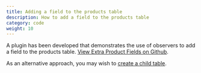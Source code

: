 ```yaml
---
title: Adding a field to the products table 
description: How to add a field to the products table 
category: code
weight: 10
---
```


A plugin has been developed that demonstrates the use of observers to add a field to the products table.  [View Extra Product Fields on Github](https://github.com/torvista/Zen_Cart-Extra_Product_Fields).

As an alternative approach, you may wish to [create a child table](/dev/code/child_table_products/). 
